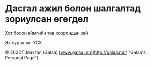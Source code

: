 # Дасгал ажил болон шалгалтад зориулсан өгөгдөл

Хот болон аймгийн төв хоорондын зай

Эх сурвалж: ҮСХ

© 2022 Г.Махгал (Galaa) [www.galaa.mn](http://galaa.mn/ "Galaa's Personal Page")
